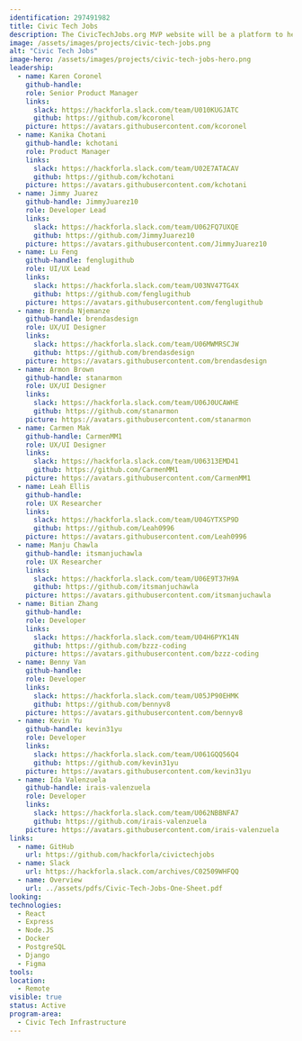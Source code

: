 ```yaml
---
identification: 297491982
title: Civic Tech Jobs
description: The CivicTechJobs.org MVP website will be a platform to help prospective volunteers find inter disciplinary projects that will be useful for their career development while contributing to positive civic impact and a CMS for Hack for LA projects to be able to list their open roles.<br><br>The tool will match volunteers by availability, role, and program area. Future iterations of the platform will focus helping volunteers find volunteer opportunities that match paid job postings, so that a volunteer can better prepare themselves for the marketplace.
image: /assets/images/projects/civic-tech-jobs.png
alt: "Civic Tech Jobs"
image-hero: /assets/images/projects/civic-tech-jobs-hero.png
leadership: 
  - name: Karen Coronel
    github-handle: 
    role: Senior Product Manager
    links:
      slack: https://hackforla.slack.com/team/U010KUGJATC
      github: https://github.com/kcoronel
    picture: https://avatars.githubusercontent.com/kcoronel
  - name: Kanika Chotani
    github-handle: kchotani
    role: Product Manager
    links:
      slack: https://hackforla.slack.com/team/U02E7ATACAV
      github: https://github.com/kchotani
    picture: https://avatars.githubusercontent.com/kchotani
  - name: Jimmy Juarez
    github-handle: JimmyJuarez10
    role: Developer Lead
    links:
      slack: https://hackforla.slack.com/team/U062FQ7UXQE
      github: https://github.com/JimmyJuarez10
    picture: https://avatars.githubusercontent.com/JimmyJuarez10
  - name: Lu Feng
    github-handle: fenglugithub
    role: UI/UX Lead
    links:
      slack: https://hackforla.slack.com/team/U03NV47TG4X
      github: https://github.com/fenglugithub
    picture: https://avatars.githubusercontent.com/fenglugithub
  - name: Brenda Njemanze
    github-handle: brendasdesign
    role: UX/UI Designer
    links:
      slack: https://hackforla.slack.com/team/U06MWMRSCJW
      github: https://github.com/brendasdesign
    picture: https://avatars.githubusercontent.com/brendasdesign
  - name: Armon Brown
    github-handle: stanarmon
    role: UX/UI Designer
    links:
      slack: https://hackforla.slack.com/team/U06J0UCAWHE
      github: https://github.com/stanarmon
    picture: https://avatars.githubusercontent.com/stanarmon
  - name: Carmen Mak
    github-handle: CarmenMM1
    role: UX/UI Designer
    links:
      slack: https://hackforla.slack.com/team/U06313EMD41
      github: https://github.com/CarmenMM1
    picture: https://avatars.githubusercontent.com/CarmenMM1
  - name: Leah Ellis
    github-handle:
    role: UX Researcher
    links:
      slack: https://hackforla.slack.com/team/U04GYTXSP9D
      github: https://github.com/Leah0996
    picture: https://avatars.githubusercontent.com/Leah0996
  - name: Manju Chawla
    github-handle: itsmanjuchawla
    role: UX Researcher
    links:
      slack: https://hackforla.slack.com/team/U06E9T37H9A
      github: https://github.com/itsmanjuchawla
    picture: https://avatars.githubusercontent.com/itsmanjuchawla
  - name: Bitian Zhang
    github-handle:
    role: Developer
    links:
      slack: https://hackforla.slack.com/team/U04H6PYK14N
      github: https://github.com/bzzz-coding
    picture: https://avatars.githubusercontent.com/bzzz-coding
  - name: Benny Van
    github-handle:
    role: Developer
    links:
      slack: https://hackforla.slack.com/team/U05JP90EHMK
      github: https://github.com/bennyv8
    picture: https://avatars.githubusercontent.com/bennyv8
  - name: Kevin Yu
    github-handle: kevin31yu
    role: Developer
    links:
      slack: https://hackforla.slack.com/team/U061GQQ56Q4
      github: https://github.com/kevin31yu
    picture: https://avatars.githubusercontent.com/kevin31yu
  - name: Ida Valenzuela
    github-handle: irais-valenzuela
    role: Developer
    links:
      slack: https://hackforla.slack.com/team/U062NBBNFA7
      github: https://github.com/irais-valenzuela
    picture: https://avatars.githubusercontent.com/irais-valenzuela
links: 
  - name: GitHub
    url: https://github.com/hackforla/civictechjobs
  - name: Slack
    url: https://hackforla.slack.com/archives/C02509WHFQQ
  - name: Overview
    url: ../assets/pdfs/Civic-Tech-Jobs-One-Sheet.pdf
looking: 
technologies: 
  - React
  - Express
  - Node.JS
  - Docker
  - PostgreSQL
  - Django
  - Figma
tools: 
location: 
  - Remote
visible: true
status: Active
program-area: 
  - Civic Tech Infrastructure
---
```

